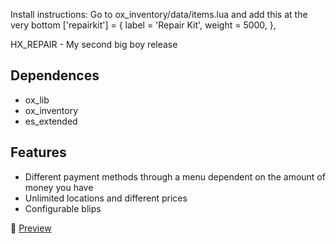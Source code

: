 Install instructions:
Go to ox_inventory/data/items.lua and add this at the very bottom
	['repairkit'] = {
	    label = 'Repair Kit',
	    weight = 5000,
	},

 HX_REPAIR - My second big boy release

## Dependences
- ox_lib
- ox_inventory
- es_extended

## Features
- Different payment methods through a menu dependent on the amount of money you have
- Unlimited locations and different prices
- Configurable blips

:movie_camera: [Preview](https://youtu.be/eRKDkvIwBog)
